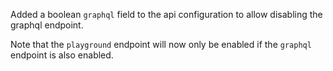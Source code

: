 Added a boolean `graphql` field to the api configuration to allow disabling the graphql endpoint.

Note that the `playground` endpoint will now only be enabled if the `graphql` endpoint is also enabled.
